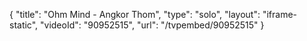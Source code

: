 {
    "title": "Ohm Mind - Angkor Thom",
    "type": "solo",
    "layout": "iframe-static",
    "videoId": "90952515",
    "url": "\/tvpembed\/90952515"
}